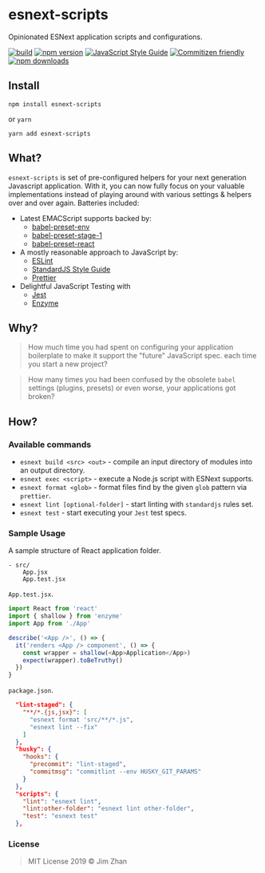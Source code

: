 # esnext-scripts

Opinionated ESNext application scripts and configurations.

[![build](https://travis-ci.org/jimzhan/esnext-scripts.svg?branch=master)](https://travis-ci.org/jimzhan/esnext-scripts)
[![npm version](https://badge.fury.io/js/esnext-scripts.svg)](https://www.npmjs.com/package/esnext-scripts)
[![JavaScript Style Guide](https://img.shields.io/badge/code_style-standard-brightgreen.svg)](https://standardjs.com)
[![Commitizen friendly](https://img.shields.io/badge/commitizen-friendly-brightgreen.svg)](http://commitizen.github.io/cz-cli/)
[![npm downloads](https://img.shields.io/npm/dt/esnext-scripts.svg)](https://www.npmjs.com/package/esnext-scripts)


## Install

```shell
npm install esnext-scripts
```

or `yarn`

```shell
yarn add esnext-scripts
```

## What?

`esnext-scripts` is set of pre-configured helpers for your next generation Javascript application. With it, you can now fully focus on your valuable implementations instead of playing around with various settings & helpers over and over again. Batteries included:

- Latest EMACScript supports backed by:
  * [babel-preset-env](https://babeljs.io/docs/en/babel-preset-env/)
  * [babel-preset-stage-1](https://babeljs.io/docs/en/babel-preset-stage-1)
  * [babel-preset-react](https://babeljs.io/docs/en/babel-preset-react)
- A mostly reasonable approach to JavaScript by:
  * [ESLint](https://eslint.org/)
  * [StandardJS Style Guide](https://standardjs.com)
  * [Prettier](https://prettier.io/)
- Delightful JavaScript Testing with
  * [Jest](https://github.com/facebook/jest)
  * [Enzyme](https://github.com/airbnb/enzyme)


## Why?

> How much time you had spent on configuring your application boilerplate to make it support the "future" JavaScript spec. each time you start a new project?

> How many times you had been confused by the obsolete `babel` settings (plugins, presets) or even worse, your applications got broken?


## How?

### Available commands


- `esnext build <src> <out>` - compile an input directory of modules into an output directory.
- `esnext exec <script>` - execute a Node.js script with ESNext supports.
- `esnext format <glob>` - format files find by the given `glob` pattern via `prettier`.
- `esnext lint [optional-folder]` - start linting with `standardjs` rules set.
- `esnext test` - start executing your `Jest` test specs.


### Sample Usage

A sample structure of React application folder.

```
- src/
    App.jsx
    App.test.jsx
```

`App.test.jsx`.

```javascript
import React from 'react'
import { shallow } from 'enzyme'
import App from './App'

describe('<App />', () => {
  it('renders <App /> component', () => {
    const wrapper = shallow(<App>Application</App>)
    expect(wrapper).toBeTruthy()
  })
}
```

`package.json`.

```json
  "lint-staged": {
    "**/*.{js,jsx}": [
      "esnext format 'src/**/*.js",
      "esnext lint --fix"
    ]
  },
  "husky": {
    "hooks": {
      "precommit": "lint-staged",
      "commitmsg": "commitlint --env HUSKY_GIT_PARAMS"
    }
  },
  "scripts": {
    "lint": "esnext lint",
    "lint:other-folder": "esnext lint other-folder",
    "test": "esnext test"
  },
```


### License

> MIT License 2019 © Jim Zhan
